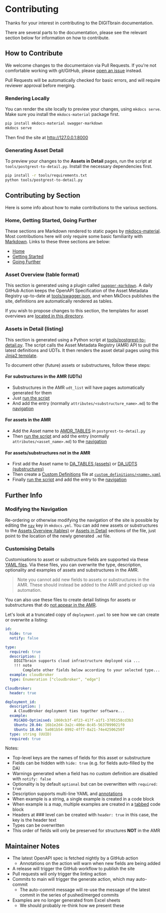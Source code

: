 # Contributing

Thanks for your interest in contributing to the DIGITbrain documentation.

There are several parts to the documentation, please see the relevant section
below for information on how to contribute.

## How to Contribute

We welcome changes to the documentaion via Pull Requests. If you're not comfortable
working with git/GitHub, please [open an issue](https://github.com/DIGITbrain/digitbrain.github.io/issues/new) instead.

Pull Requests will be automatically checked for basic errors, and will require reviewer approval before merging.

### Rendering Locally

You can render the site locally to preview your changes, using `mkdocs serve`. Make sure you
install the `mkdocs-material` package first.
```bash
pip install mkdocs-material swagger-markdown
mkdocs serve

```

Then find the site at http://127.0.0.1:8000

### Generating Asset Detail

To preview your changes to the **Assets in Detail** pages, run the script at
`tools/postgrest-to-detail.py`. Install the necessary dependencies first.

```bash
pip install -r tools/requirements.txt
python tools/postgrest-to-detail.py

```

## Contributing by Section

Here is some info about how to make contributions to the various sections.

### Home, Getting Started, Going Further

These sections are Markdown rendered to static pages by [mkdocs-material](https://squidfunk.github.io/mkdocs-material/).
Most contributions here will only require some basic familiarity with [Markdown](https://www.markdownguide.org/getting-started/).
Links to these three sections are below:

- [Home](https://github.com/DIGITbrain/digitbrain.github.io/blob/main/docs/index.md)
- [Getting Started](https://github.com/DIGITbrain/digitbrain.github.io/tree/main/docs/start)
- [Going Further](https://github.com/DIGITbrain/digitbrain.github.io/tree/main/docs/adv)


### Asset Overview (table format)

This section is generated using a plugin called [`swagger-markdown`](https://github.com/batiste/swagger-markdown).
A daily GitHub Action keeps the OpenAPI Specification of the Asset Metadata Registry up-to-date
at [tools/swagger.json](https://github.com/DIGITbrain/digitbrain.github.io/blob/main/tools/swagger.json),
and when MkDocs publishes the site, definitions are automatically rendered as tables.

If you wish to propose changes to this section, the templates for asset overviews are
[located in this directory](https://github.com/DIGITbrain/digitbrain.github.io/tree/main/docs/tables).

### Assets in Detail (listing)

This section is generated using a Python script at
[tools/postgrest-to-detail.py](https://github.com/DIGITbrain/digitbrain.github.io/blob/main/tools/postgrest-to-detail.py).
The script calls the Asset Metadata Registry (AMR) API to pull the latest definitions and UDTs. It then renders the asset detail
pages using this [Jinja2 template](https://github.com/DIGITbrain/digitbrain.github.io/blob/main/tools/jinja_templates/docspage.md.j2).

To document other (future) assets or substructures, follow these steps:

#### For substructures in the AMR (UDTs)

- Substructures in the AMR `udt_list` will have pages automatically generated for them
- Just [run the script](#generating-asset-detail)
- And add the entry (normally `attributes/<substructure_name>.md`) to the [navigation](#modifying-the-navigation)

#### For assets in the AMR

- Add the Asset name to [AMDR_TABLES](https://github.com/DIGITbrain/digitbrain.github.io/blob/bad026a265034608b90cd875482479e0c1430638/tools/postgrest-to-detail.py#L20) in `postgrest-to-detail.py`
- Then [run the script](#generating-asset-detail) and add the entry (normally `attributes/<asset_name>.md`) to the [navigation](#modifying-the-navigation)

#### For assets/substructures not in the AMR

- First add the Asset name to [DA_TABLES (assets)](https://github.com/DIGITbrain/digitbrain.github.io/blob/bad026a265034608b90cd875482479e0c1430638/tools/postgrest-to-detail.py#L27) or [DA_UDTS (substructures)](https://github.com/DIGITbrain/digitbrain.github.io/blob/bad026a265034608b90cd875482479e0c1430638/tools/postgrest-to-detail.py#L28)
- Then create a [Custom Definitions](#customising-details) file at [`custom_definitions/<name>.yaml`](https://github.com/DIGITbrain/digitbrain.github.io/tree/main/docs/custom_definitions)
- Finally [run the script](#generating-asset-detail) and add the entry to the [navigation](#modifying-the-navigation)

## Further Info

### Modifying the Navigation

Re-ordering or otherwise modifying the navigation of the site is possible by editing
the [`nav`](https://github.com/DIGITbrain/digitbrain.github.io/blob/bad026a265034608b90cd875482479e0c1430638/mkdocs.yml#L19)
key in `mkdocs.yml`. You can add new assets or substructures to the
[Assets Overview (tables)](https://github.com/DIGITbrain/digitbrain.github.io/blob/bad026a265034608b90cd875482479e0c1430638/mkdocs.yml#L55)
or [Assets in Detail](https://github.com/DIGITbrain/digitbrain.github.io/blob/bad026a265034608b90cd875482479e0c1430638/mkdocs.yml#L33)
sections of the file, just point to the location of the newly generated `.md` file.

### Customising Details

Customisations to asset or substructure fields are supported via these
[YAML files](https://github.com/DIGITbrain/digitbrain.github.io/tree/main/docs/custom_definitions).
Via these files, you can overwrite the type, description, optionality and examples of assets
and substructures in the AMR.

> Note you cannot add new fields to assets or substructures in the AMR. These should instead be
> added to the AMR and picked up via automation.

You can also use these files to create detail listings for assets or substructures that do
[not appear in the AMR](#for-assetssubstructures-not-in-the-amr).

Let's look at a truncated copy of `deployment.yaml` to see how we can create or overwrite a listing:

```yaml
id:
  hide: true
  notify: false

type:
  required: true
  description: |
    DIGITbrain supports cloud infrastructure deployed via ...
    !!! note
        Complete other fields below according to your selected type...
  example: cloudbroker
  type: Enumeration ["cloudbroker", "edge"]

Cloudbroker:
  header: true

deployment_id:
  description: |
    A CloudBroker deployment ties together software...
  example:
    MiCADO-Optimised: 1860cb3f-4f23-417f-a1f1-3705158cd3b3
    Ubuntu 20.04: 16b1e2d4-3a2c-406e-8c45-5637099021f0
    Ubuntu 18.04: 5a081b54-8992-4ff7-8a21-74e425062507
  type: string (UUID)
  required: true
```

Notes:
- Top-level keys are the names of fields for this asset or substructure
- Fields can be hidden with `hide: true` (e.g. for fields auto-filled by the DA)
- Warnings generated when a field has no custom definition are disabled with `notify: false`
- Optionality is by default `optional` but can be overwritten with `required: true`
- Description supports multi-line YAML and [annotations](https://squidfunk.github.io/mkdocs-material/reference/annotations/#annotations)
- When example is a string, a single example is created in a code block
- When example is a map, multiple examples are created in a [tabbed](https://facelessuser.github.io/pymdown-extensions/extensions/tabbed/) code block
- Headers at ### level can be created with `header: true` in this case, the key is the header text
- Types can be overwritten
- This order of fields will only be preserved for structures **NOT** in the AMR

## Maintainer Notes

- The latest OpenAPI spec is fetched nightly by a GitHub action
  - Annotations on the action will warn when new fields are being added
- A release will trigger the GitHub workflow to publish the site
- Pull requests will only trigger the linting action
- Commits to main will trigger the generate action, which may auto-commit
  - The auto-commit message will re-use the message of the latest
    commit in the series of pushed/merged commits
- Examples are no longer generated from Excel sheets
  - We should probably re-think how we present these
